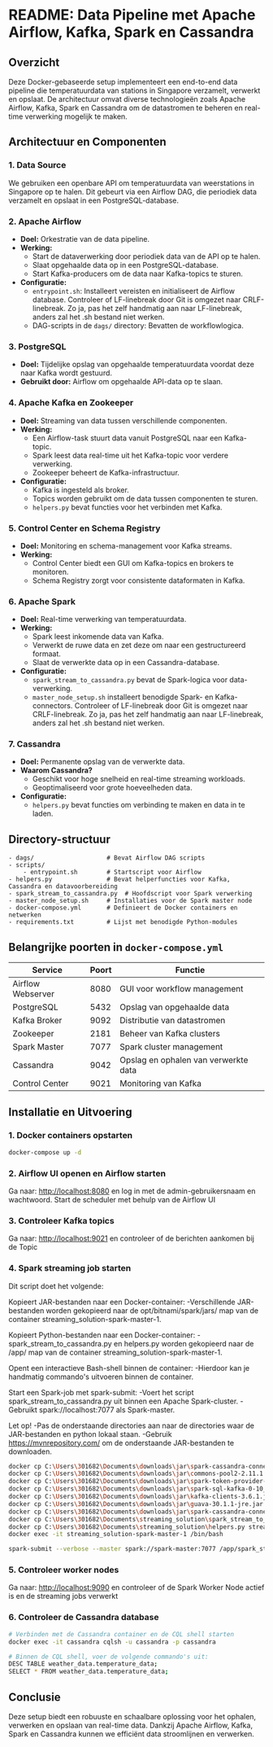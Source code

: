 # README: Data Pipeline met Apache Airflow, Kafka, Spark en Cassandra

## Overzicht
Deze Docker-gebaseerde setup implementeert een end-to-end data pipeline die temperatuurdata van stations in Singapore verzamelt, verwerkt en opslaat. De architectuur omvat diverse technologieën zoals Apache Airflow, Kafka, Spark en Cassandra om de datastromen te beheren en real-time verwerking mogelijk te maken.

## Architectuur en Componenten

### 1. **Data Source**
We gebruiken een openbare API om temperatuurdata van weerstations in Singapore op te halen. Dit gebeurt via een Airflow DAG, die periodiek data verzamelt en opslaat in een PostgreSQL-database.

### 2. **Apache Airflow**
- **Doel:** Orkestratie van de data pipeline.
- **Werking:**
  - Start de dataverwerking door periodiek data van de API op te halen.
  - Slaat opgehaalde data op in een PostgreSQL-database.
  - Start Kafka-producers om de data naar Kafka-topics te sturen.
- **Configuratie:**
  - `entrypoint.sh`: Installeert vereisten en initialiseert de Airflow database. Controleer of LF-linebreak door Git is omgezet naar CRLF-linebreak. Zo ja, pas het zelf handmatig aan naar LF-linebreak, anders zal het .sh bestand niet werken. 
  - DAG-scripts in de `dags/` directory: Bevatten de workflowlogica.

### 3. **PostgreSQL**
- **Doel:** Tijdelijke opslag van opgehaalde temperatuurdata voordat deze naar Kafka wordt gestuurd.
- **Gebruikt door:** Airflow om opgehaalde API-data op te slaan.

### 4. **Apache Kafka en Zookeeper**
- **Doel:** Streaming van data tussen verschillende componenten.
- **Werking:**
  - Een Airflow-task stuurt data vanuit PostgreSQL naar een Kafka-topic.
  - Spark leest data real-time uit het Kafka-topic voor verdere verwerking.
  - Zookeeper beheert de Kafka-infrastructuur.
- **Configuratie:**
  - Kafka is ingesteld als broker.
  - Topics worden gebruikt om de data tussen componenten te sturen.
  - `helpers.py` bevat functies voor het verbinden met Kafka.

### 5. **Control Center en Schema Registry**
- **Doel:** Monitoring en schema-management voor Kafka streams.
- **Werking:**
  - Control Center biedt een GUI om Kafka-topics en brokers te monitoren.
  - Schema Registry zorgt voor consistente dataformaten in Kafka.

### 6. **Apache Spark**
- **Doel:** Real-time verwerking van temperatuurdata.
- **Werking:**
  - Spark leest inkomende data van Kafka.
  - Verwerkt de ruwe data en zet deze om naar een gestructureerd formaat.
  - Slaat de verwerkte data op in een Cassandra-database.
- **Configuratie:**
  - `spark_stream_to_cassandra.py` bevat de Spark-logica voor data-verwerking.
  - `master_node_setup.sh` installeert benodigde Spark- en Kafka-connectors. Controleer of LF-linebreak door Git is omgezet naar CRLF-linebreak. Zo ja, pas het zelf handmatig aan naar LF-linebreak, anders zal het .sh bestand niet werken. 

### 7. **Cassandra**
- **Doel:** Permanente opslag van de verwerkte data.
- **Waarom Cassandra?**
  - Geschikt voor hoge snelheid en real-time streaming workloads.
  - Geoptimaliseerd voor grote hoeveelheden data.
- **Configuratie:**
  - `helpers.py` bevat functies om verbinding te maken en data in te laden.

## Directory-structuur
```
- dags/                    # Bevat Airflow DAG scripts
- scripts/
    - entrypoint.sh        # Startscript voor Airflow
- helpers.py               # Bevat helperfuncties voor Kafka, Cassandra en datavoorbereiding
- spark_stream_to_cassandra.py  # Hoofdscript voor Spark verwerking
- master_node_setup.sh     # Installaties voor de Spark master node
- docker-compose.yml       # Definieert de Docker containers en netwerken
- requirements.txt         # Lijst met benodigde Python-modules
```

## Belangrijke poorten in `docker-compose.yml`
| Service | Poort | Functie |
|---------|------|---------|
| Airflow Webserver | 8080 | GUI voor workflow management |
| PostgreSQL | 5432 | Opslag van opgehaalde data |
| Kafka Broker | 9092 | Distributie van datastromen |
| Zookeeper | 2181 | Beheer van Kafka clusters |
| Spark Master | 7077 | Spark cluster management |
| Cassandra | 9042 | Opslag en ophalen van verwerkte data |
| Control Center | 9021 | Monitoring van Kafka |

## Installatie en Uitvoering
### 1. **Docker containers opstarten**
```sh
docker-compose up -d
```
### 2. **Airflow UI openen en Airflow starten**
Ga naar: [http://localhost:8080](http://localhost:8080) en log in met de admin-gebruikersnaam en wachtwoord.
Start de scheduler met behulp van de Airflow UI

### 3. **Controleer Kafka topics**
Ga naar: [http://localhost:9021](http://localhost:9021) en controleer of de berichten aankomen bij de Topic

### 4. **Spark streaming job starten**
Dit script doet het volgende:

Kopieert JAR-bestanden naar een Docker-container:
-Verschillende JAR-bestanden worden gekopieerd naar de opt/bitnami/spark/jars/ map van de container streaming_solution-spark-master-1.

Kopieert Python-bestanden naar een Docker-container:
-spark_stream_to_cassandra.py en helpers.py worden gekopieerd naar de /app/ map van de container streaming_solution-spark-master-1.

Opent een interactieve Bash-shell binnen de container:
-Hierdoor kan je handmatig commando's uitvoeren binnen de container.

Start een Spark-job met spark-submit:
-Voert het script spark_stream_to_cassandra.py uit binnen een Apache Spark-cluster.
-Gebruikt spark://localhost:7077 als Spark-master.

Let op!
-Pas de onderstaande directories aan naar de directories waar de JAR-bestanden en python lokaal staan.
-Gebruik https://mvnrepository.com/ om de onderstaande JAR-bestanden te downloaden.

```sh
docker cp C:\Users\301682\Documents\downloads\jar\spark-cassandra-connector_2.12-3.5.1.jar streaming_solution-spark-master-1:/opt/bitnami/spark/jars/ && \
docker cp C:\Users\301682\Documents\downloads\jar\commons-pool2-2.11.1.jar streaming_solution-spark-master-1:/opt/bitnami/spark/jars/ && \
docker cp C:\Users\301682\Documents\downloads\jar\spark-token-provider-kafka-0-10_2.12-3.4.1.jar streaming_solution-spark-master-1:/opt/bitnami/spark/jars/ && \
docker cp C:\Users\301682\Documents\downloads\jar\spark-sql-kafka-0-10_2.12-3.4.1.jar streaming_solution-spark-master-1:/opt/bitnami/spark/jars/ && \
docker cp C:\Users\301682\Documents\downloads\jar\kafka-clients-3.6.1.jar streaming_solution-spark-master-1:/opt/bitnami/spark/jars/ && \
docker cp C:\Users\301682\Documents\downloads\jar\guava-30.1.1-jre.jar streaming_solution-spark-master-1:/opt/bitnami/spark/jars/ && \
docker cp C:\Users\301682\Documents\downloads\jar\spark-cassandra-connector-assembly_2.12-3.5.1.jar streaming_solution-spark-master-1:/opt/bitnami/spark/jars/ && \
docker cp C:\Users\301682\Documents\streaming_solution\spark_stream_to_cassandra.py streaming_solution-spark-master-1:/app/ && \
docker cp C:\Users\301682\Documents\streaming_solution\helpers.py streaming_solution-spark-master-1:/app/ && \
docker exec -it streaming_solution-spark-master-1 /bin/bash 

spark-submit --verbose --master spark://spark-master:7077 /app/spark_stream_to_cassandra.py

```

### 5. **Controleer worker nodes**
Ga naar: [http://localhost:9090](http://localhost:9090) en controleer of de Spark Worker Node actief is en de streaming jobs verwerkt

### 6. **Controleer de Cassandra database**
```sh
# Verbinden met de Cassandra container en de CQL shell starten
docker exec -it cassandra cqlsh -u cassandra -p cassandra

# Binnen de CQL shell, voer de volgende commando's uit:
DESC TABLE weather_data.temperature_data;
SELECT * FROM weather_data.temperature_data;

```
## Conclusie
Deze setup biedt een robuuste en schaalbare oplossing voor het ophalen, verwerken en opslaan van real-time data. Dankzij Apache Airflow, Kafka, Spark en Cassandra kunnen we efficiënt data stroomlijnen en verwerken.

